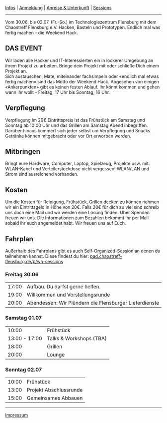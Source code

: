 [Infos](/#das-event) | [Anmeldung](/registration) | [Anreise & Unterkunft](/anreise-unterkunft) | [Sessions](https://pad.chaostreff-flensburg.de/p/wh-sessions)

---

Vom 30.06. bis 02.07. (Fr.-So.) im Technologiezentrum Flensburg mit dem Chaostreff Flensburg e.V. Hacken, Basteln und Prototypen. Endlich mal was fertig machen - die Weekend Hack.


## DAS EVENT
Wir laden alle Hacker und IT-Interessierten ein in lockerer Umgebung an ihrem Projekt zu arbeiten. Bringe dein Projekt mit oder schließe Dich einem Projekt an.<br>
Sich austauschen, Mate, miteinander fachsimpeln oder «endlich mal etwas fertig machen» sind das Motto der Weekend Hack.
Abgesehen von einigen «Ankerpunkten» gibt es keinen festen Ablauf. Ihr könnt kommen und gehen wann ihr wollt - Freitag, 17 Uhr bis Sonntag, 16 Uhr.<br>

## Verpflegung
Verpflegung
Im 20€ Eintrittspreis ist das Frühstück am Samstag und Sonntag ab 10:00 Uhr und das Grillen am Samstag Abend inbegriffen.
Darüber hinaus kümmert sich jeder selbst um Verpflegung und Snacks. Getränke können mitgebracht oder vor Ort erworben werden.

## Mitbringen
Bringt eure Hardware, Computer, Laptop, Spielzeug, Projekte usw. mit. WLAN-Kabel und Verteilersteckdose nicht vergessen! WLAN/LAN und Strom sind ausreichend vorhanden.

## Kosten
Um die Kosten für Reinigung, Frühstück, Grillen decken zu können nehmen wir ein Eintrittsgeld in Höhe von 20€.
Falls 20€ für dich zu viel sind schreib uns doch eine Mail und wir werden eine Lösung finden. Über Spenden freuen wir uns.
Die Informationen zum Bezahlen bekommt Ihr per Mail sobald ihr euch angemeldet habt.
Wir freuen uns auf Euch.

## Fahrplan
Außerhalb des Fahrplans gibt es auch Self-Organized-Session an denen du teilnehmen kannst. Diese findest du hier: [pad.chaostreff-flensburg.de/p/wh-sessions](https://pad.chaostreff-flensburg.de/p/wh-sessions)

### Freitag 30.06

| | |
| -- | -- |
| 17:00 | Aufbau. Du darfst gerne helfen. |
| 19:00 | Willkommen und Vorstellungsrunde |
| 20:00 | Abendessen: Wir Plündern die Flensburger Lieferdienste |


### Samstag 01.07

| | |
| -- | -- |
| 10:00 | Frühstück |
| 13:00 - 17:00 | Talks & Workshops (TBA) |
| 18:00 | Grillen |
| 20:00 | Lounge |


### Sonntag 02.07

| | |
| -- | -- |
| 10:00 | Frühstück |
| 13:00 | Projekt Abschlussrunde |
| 15:00 | Gemeinsames Abbauen |

---
[Impressum](https://chaostreff-flensburg.de/impressum/)
